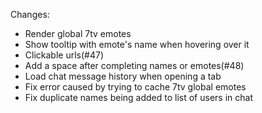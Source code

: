 Changes:
* Render global 7tv emotes
* Show tooltip with emote's name when hovering over it
* Clickable urls(#47)
* Add a space after completing names or emotes(#48)
* Load chat message history when opening a tab
* Fix error caused by trying to cache 7tv global emotes
* Fix duplicate names being added to list of users in chat
